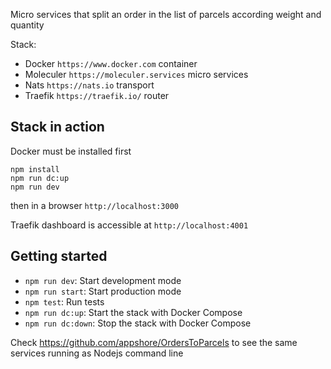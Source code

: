 Micro services that split an order in the list of parcels according weight and quantity

Stack:
- Docker `https://www.docker.com`  container
- Moleculer `https://moleculer.services` micro services
- Nats `https://nats.io` transport 
- Traefik `https://traefik.io/` router


Stack in action
----------------
Docker must be installed first

```
npm install
npm run dc:up
npm run dev
```
then in a browser `http://localhost:3000`

Traefik dashboard is accessible at `http://localhost:4001`

Getting started
---------------
- `npm run dev`: Start development mode
- `npm run start`: Start production mode
- `npm test`: Run tests
- `npm run dc:up`: Start the stack with Docker Compose
- `npm run dc:down`: Stop the stack with Docker Compose

Check https://github.com/appshore/OrdersToParcels to see the same services running as Nodejs command line
